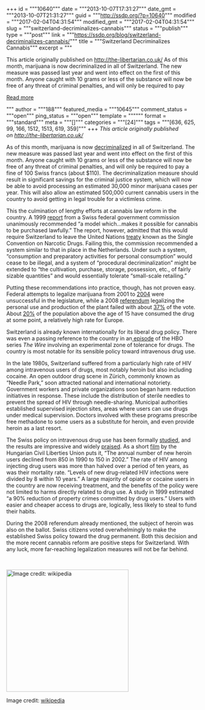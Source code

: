 +++
id = """10640"""
date = """2013-10-07T17:31:27"""
date_gmt = """2013-10-07T21:31:27"""
guid = """http://ssdp.org/?p=10640"""
modified = """2017-02-04T04:31:54"""
modified_gmt = """2017-02-04T04:31:54"""
slug = """switzerland-decriminalizes-cannabis"""
status = """publish"""
type = """post"""
link = """https://ssdp.org/blog/switzerland-decriminalizes-cannabis/"""
title = """Switzerland Decriminalizes Cannabis"""
excerpt = """<p>This article originally published on http://the-libertarian.co.uk/ As of this month, marijuana is now decriminalized in all of Switzerland. The new measure was passed last year and went into effect on the first of this month. Anyone caught with 10 grams or less of the substance will now be free of any threat of criminal penalties, and will only be required to pay</p>
<div class="h10"></div>
<p><a class="more-link2 flat" href="https://ssdp.org/blog/switzerland-decriminalizes-cannabis/">Read more</a></p>
"""
author = """188"""
featured_media = """10645"""
comment_status = """open"""
ping_status = """open"""
template = """"""
format = """standard"""
meta = """[]"""
categories = """[24]"""
tags = """[636, 625, 99, 166, 1512, 1513, 619, 359]"""
+++
<em>This article originally published on <a href="http://the-libertarian.co.uk/" target="_blank">http://the-libertarian.co.uk/</a></em>



As of this month, marijuana is now <a href="http://www.independent.co.uk/news/world/europe/switzerland-changes-law-to-decriminalise-marijuana-possession-8856308.html" target="_blank">decriminalized</a> in all of Switzerland. The new measure was passed last year and went into effect on the first of this month. Anyone caught with 10 grams or less of the substance will now be free of any threat of criminal penalties, and will only be required to pay a fine of 100 Swiss francs (about $110). The decriminalization measure should result in significant savings for the criminal justice system, which will now be able to avoid processing an estimated 30,000 minor marijuana cases per year. This will also allow an estimated 500,000 current cannabis users in the country to avoid getting in legal trouble for a victimless crime.



This the culmination of lengthy efforts at cannabis law reform in the country. A 1999 <a href="https://www.drugpolicy.org/docUploads/cannabise.pdf" target="_blank">report</a> from a Swiss federal government commission unanimously recommended “a model which&#8230;makes it possible for cannabis to be purchased lawfully.” The report, however, admitted that this would require Switzerland to leave the United Nations <a href="https://en.wikipedia.org/wiki/Single_Convention_on_Narcotic_Drugs" target="_blank">treaty</a> known as the Single Convention on Narcotic Drugs. Failing this, the commission recommended a system similar to that in place in the Netherlands. Under such a system, “consumption and preparatory activities for personal consumption” would cease to be illegal, and a system of “procedural decriminalization” might be extended to “the cultivation, purchase, storage, possession, etc., of fairly sizable quantities” and would essentially tolerate “small-scale retailing.”



Putting these recommendations into practice, though, has not proven easy. Federal attempts to legalize marijuana from 2001 to <a href="http://stopthedrugwar.org/chronicle-old/342/rejected.shtml" target="_blank">2004</a> were unsuccessful in the legislature, while a 2008 <a href="http://www.theguardian.com/world/2008/dec/01/switzerland-drugs-heroin" target="_blank">referendum</a> legalizing the personal use and production of the plant failed with about <a href="http://www.sudd.ch/event.php?lang=en&amp;id=ch092008" target="_blank">37%</a> of the vote. About <a href="http://www.drugwarfacts.org/cms/?q=node/1283" target="_blank">20%</a> of the population above the age of 15 have consumed the drug at some point, a relatively high rate for Europe.



Switzerland is already known internationally for its liberal drug policy. There was even a passing reference to the country in an<a href="https://en.wikipedia.org/wiki/Hamsterdam" target="_blank"> episode</a> of the HBO series <em>The Wire</em> involving an experimental zone of tolerance for drugs. The country is most notable for its sensible policy toward intravenous drug use.



In the late 1980s, Switzerland suffered from a particularly high rate of HIV among intravenous users of drugs, most notably heroin but also including cocaine. An open outdoor drug scene in Zürich, commonly known as “Needle Park,” soon attracted national and international notoriety. Government workers and private organizations soon began harm reduction initiatives in response. These include the distribution of sterile needles to prevent the spread of HIV through needle-sharing. Municipal authorities established supervised injection sites, areas where users can use drugs under medical supervision. Doctors involved with these programs prescribe free methadone to some users as a substitute for heroin, and even provide heroin as a last resort.



The Swiss policy on intravenous drug use has been formally <a href="http://www.medicalnewstoday.com/releases/44417.php" target="_blank">studied</a>, and the results are impressive and widely <a href="http://www.reuters.com/article/2010/10/25/us-swiss-drugs-idUSTRE69O3VI20101025" target="_blank">praised</a>. As a short <a href="http://www.druglawreform.info/en/weblog/item/760-what-the-world-can-learn-from-switzerlands-drug-policy-shift" target="_blank">film</a> by the Hungarian Civil Liberties Union puts it, “The annual number of new heroin users declined from 850 in 1990 to 150 in 2002.” The rate of HIV among injecting drug users was more than halved over a period of ten years, as was their mortality rate. “Levels of new drug-related HIV infections were divided by 8 within 10 years.” A large majority of opiate or cocaine users in the country are now receiving treatment, and the benefits of the policy were not limited to harms directly related to drug use. A study in 1999 estimated “a 90% reduction of property crimes committed by drug users.” Users with easier and cheaper access to drugs are, logically, less likely to steal to fund their habits.



During the 2008 referendum already mentioned, the subject of heroin was also on the ballot. Swiss citizens voted overwhelmingly to make the established Swiss policy toward the drug permanent. Both this decision and the more recent cannabis reform are positive steps for Switzerland. With any luck, more far-reaching legalization measures will not be far behind.



&nbsp;



<div id="attachment_10645" style="width: 330px" class="wp-caption aligncenter"><a href="/assets/2013/10/swiss-flag.png"><img class="size-full wp-image-10645" alt="Image credit: wikipedia" src="http://ssdp.org/assets/2013/10/swiss-flag.png" width="320" height="320" /></a><p class="wp-caption-text">Image credit: <a href="http://en.wikipedia.org/wiki/File:Flag_of_Switzerland_(Pantone).svg" target="_blank">wikipedia</a></p></div>
